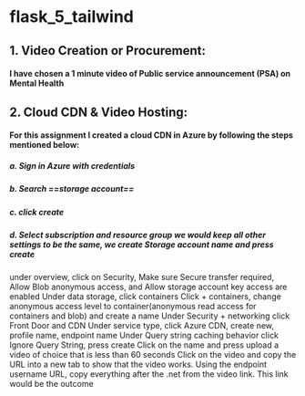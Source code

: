 # flask_5_tailwind

## 1. Video Creation or Procurement:
#### I have chosen a 1 minute video of Public service announcement (PSA) on Mental Health 

## 2. Cloud CDN & Video Hosting:
#### For this assignment I created a cloud CDN in Azure by following the steps mentioned below:

##### a. Sign in Azure with credentials
##### b. Search ==storage account==
##### c. click create
##### d. Select subscription and resource group we would keep all other settings to be the same, we create Storage account name and press create
under overview, click on Security, Make sure Secure transfer required, Allow Blob anonymous access, and Allow storage account key access are enabled
Under data storage, click containers
Click + containers, change anonymous access level to container(anonymous read access for containers and blob) and create a name
Under Security + networking click Front Door and CDN
Under service type, click Azure CDN, create new, profile name, endpoint name
Under Query string caching behavior click Ignore Query String, press create
Click on the name and press upload a video of choice that is less than 60 seconds
Click on the video and copy the URL into a new tab to show that the video works.
Using the endpoint username URL, copy everything after the .net from the video link. This link would be the outcome
